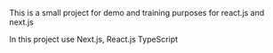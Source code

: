 This is a small project for demo and training purposes for react.js and next.js

In this project use Next.js, React.js TypeScript
